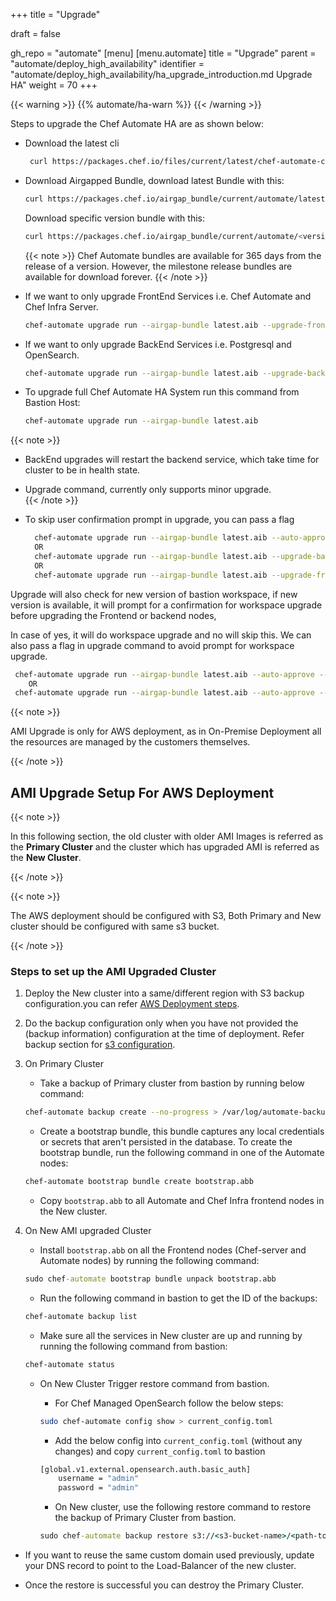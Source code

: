+++
title = "Upgrade"

draft = false

gh_repo = "automate"
[menu]
  [menu.automate]
    title = "Upgrade"
    parent = "automate/deploy_high_availability"
    identifier = "automate/deploy_high_availability/ha_upgrade_introduction.md Upgrade HA"
    weight = 70
+++

{{< warning >}}
{{% automate/ha-warn %}}
{{< /warning >}}

Steps to upgrade the Chef Automate HA are as shown below:

- Download the latest cli 
  ```bash
   curl https://packages.chef.io/files/current/latest/chef-automate-cli/chef-automate_linux_amd64.zip | gunzip - > chef-automate && chmod +x chef-automate | cp -f chef-automate /usr/bin/chef-automate
   ```

- Download Airgapped Bundle, download latest Bundle with this:

  ```bash
  curl https://packages.chef.io/airgap_bundle/current/automate/latest.aib -o latest.aib
  ```
  Download specific version bundle with this:
  ```bash
  curl https://packages.chef.io/airgap_bundle/current/automate/<version>.aib -o automate-<version>.aib
  ```

  {{< note >}} 
  Chef Automate bundles are available for 365 days from the release of a version. However, the milestone release bundles are available for download forever.
  {{< /note >}}

- If we want to only upgrade FrontEnd Services i.e. Chef Automate and Chef Infra Server.
  ```bash
  chef-automate upgrade run --airgap-bundle latest.aib --upgrade-frontends
  ```

- If we want to only upgrade BackEnd Services i.e. Postgresql and OpenSearch.
  ```bash
  chef-automate upgrade run --airgap-bundle latest.aib --upgrade-backends
  ```

- To upgrade full Chef Automate HA System run this command from Bastion Host: 
  ```bash
  chef-automate upgrade run --airgap-bundle latest.aib
  ```


{{< note >}}

  - BackEnd upgrades will restart the backend service, which take time for cluster to be in health state.
  - Upgrade command, currently only supports minor upgrade.  
{{< /note >}}

- To skip user confirmation prompt in upgrade, you can pass a flag
  ```bash 
    chef-automate upgrade run --airgap-bundle latest.aib --auto-approve
    OR 
    chef-automate upgrade run --airgap-bundle latest.aib --upgrade-backends --auto-approve
    OR
    chef-automate upgrade run --airgap-bundle latest.aib --upgrade-frontends --auto-approve
  ```

Upgrade will also check for new version of bastion workspace, if new version is available, it will prompt for a confirmation for workspace upgrade before upgrading the Frontend or backend nodes, 

In case of yes, it will do workspace upgrade and no will skip this.
We can also pass a flag in upgrade command to avoid prompt for workspace upgrade. 

  ```bash
   chef-automate upgrade run --airgap-bundle latest.aib --auto-approve --workspace-upgrade yes
      OR  
   chef-automate upgrade run --airgap-bundle latest.aib --auto-approve --workspace-upgrade no
  ```

{{< note >}}

  AMI Upgrade is only for AWS deployment, as in On-Premise Deployment all the resources are managed by the customers themselves.  

{{< /note >}}

## AMI Upgrade Setup For AWS Deployment

{{< note >}}

  In this following section, the old cluster with older AMI Images is referred as the **Primary Cluster** and the cluster which has upgraded AMI is referred as the **New Cluster**.

{{< /note >}}

{{< note >}}

  The AWS deployment should be configured with S3, Both Primary and New cluster should be configured with same s3 bucket.
  
{{< /note >}}

### Steps to set up the AMI Upgraded Cluster

1. Deploy the New cluster into a same/different region with S3 backup configuration.you can refer [AWS Deployment steps](/automate/ha_aws_deploy_steps/#deployment).

2. Do the backup configuration only when you have not provided the (backup information) configuration at the time of deployment. Refer backup section for [s3 configuration](/automate/ha_backup_restore_aws_s3/#configuration-in-provision-host).

3. On Primary Cluster

    - Take a backup of Primary cluster from bastion by running below command:

    ```sh
    chef-automate backup create --no-progress > /var/log/automate-backups.log
    ```

    - Create a bootstrap bundle, this bundle captures any local credentials or secrets that aren't persisted in the database. To create the bootstrap bundle, run the following command in one of the Automate nodes:

    ```sh
    chef-automate bootstrap bundle create bootstrap.abb
    ```

    - Copy `bootstrap.abb` to all Automate and Chef Infra frontend nodes in the New cluster.


4. On New AMI upgraded Cluster

    - Install `bootstrap.abb` on all the Frontend nodes (Chef-server and Automate nodes) by running the following command:

    ```cmd
    sudo chef-automate bootstrap bundle unpack bootstrap.abb
    ```

    - Run the following command in bastion to get the ID of the backups:

    ```sh
    chef-automate backup list
    ```

    - Make sure all the services in New cluster are up and running by running the following command from bastion:

    ```sh
    chef-automate status
    ```

    - On New Cluster Trigger restore command from bastion. 

        - For Chef Managed OpenSearch follow the below steps:

        ```bash
        sudo chef-automate config show > current_config.toml
        ```

        - Add the below config into `current_config.toml` (without any changes) and copy `current_config.toml` to bastion

        ```bash
        [global.v1.external.opensearch.auth.basic_auth]
            username = "admin"
            password = "admin"
        ```

        - On New cluster, use the following restore command to restore the backup of Primary Cluster from bastion.

        ```cmd
        sudo chef-automate backup restore s3://<s3-bucket-name>/<path-to-backup>/<backup-id>/ --patch-config /path/to/current_config.toml --airgap-bundle /path/to/airgap-bundle --skip-preflight --s3-access-key "Access_Key"  --s3-secret-key "Secret_Key"

        ```

- If you want to reuse the same custom domain used previously, update your DNS record to point to the Load-Balancer of the new cluster.

- Once the restore is successful you can destroy the Primary Cluster.
